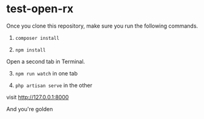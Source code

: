 # test-open-rx

Once you clone this repository, make sure you run the following commands.

1) `composer install`

2) `npm install`

Open a second tab in Terminal.

3) `npm run watch` in one tab

4) `php artisan serve` in the other

visit http://127.0.0.1:8000

And you're golden
